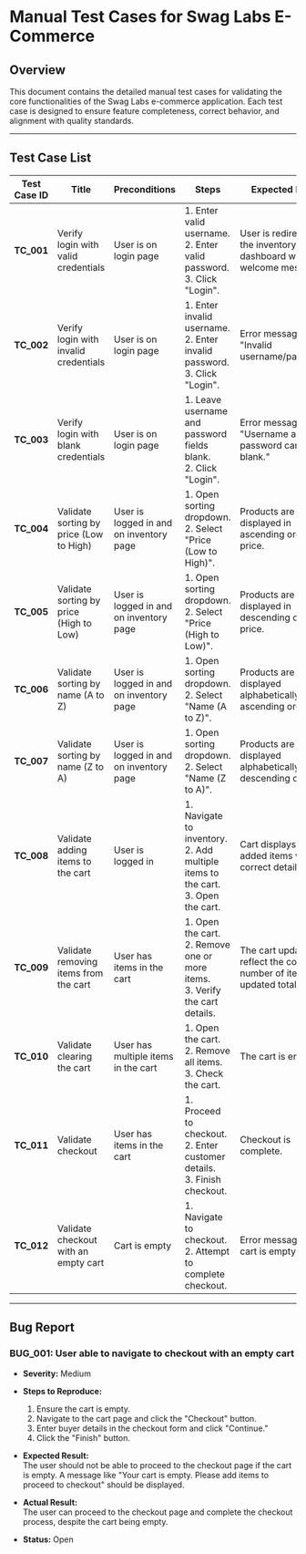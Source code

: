 # Manual Test Cases for Swag Labs E-Commerce  

## **Overview**  
This document contains the detailed manual test cases for validating the core functionalities of the Swag Labs e-commerce application. Each test case is designed to ensure feature completeness, correct behavior, and alignment with quality standards.

---

## **Test Case List**

| **Test Case ID** | **Title**                            | **Preconditions**             | **Steps**                                                                 | **Expected Result**                                         | **Status**   |
|------------------|-------------------------------------|-------------------------------|---------------------------------------------------------------------------|-------------------------------------------------------------|--------------|
| **TC_001**       | Verify login with valid credentials | User is on login page         | 1. Enter valid username. <br> 2. Enter valid password. <br> 3. Click "Login".  | User is redirected to the inventory dashboard with a welcome message. | **Pass**    |
| **TC_002**       | Verify login with invalid credentials | User is on login page         | 1. Enter invalid username. <br> 2. Enter invalid password. <br> 3. Click "Login". | Error message: "Invalid username/password."                | **Pass**    |
| **TC_003**       | Verify login with blank credentials | User is on login page         | 1. Leave username and password fields blank. <br> 2. Click "Login".         | Error message: "Username and password cannot be blank."     | **Pass**    |
| **TC_004**       | Validate sorting by price (Low to High) | User is logged in and on inventory page | 1. Open sorting dropdown. <br> 2. Select "Price (Low to High)".             | Products are displayed in ascending order of price.         | **Pass**    |
| **TC_005**       | Validate sorting by price (High to Low) | User is logged in and on inventory page | 1. Open sorting dropdown. <br> 2. Select "Price (High to Low)".            | Products are displayed in descending order of price.        | **Pass**    |
| **TC_006**       | Validate sorting by name (A to Z)    | User is logged in and on inventory page | 1. Open sorting dropdown. <br> 2. Select "Name (A to Z)".                  | Products are displayed alphabetically in ascending order.   | **Pass**    |
| **TC_007**       | Validate sorting by name (Z to A)    | User is logged in and on inventory page | 1. Open sorting dropdown. <br> 2. Select "Name (Z to A)".                  | Products are displayed alphabetically in descending order.  | **Pass**    |
| **TC_008**       | Validate adding items to the cart    | User is logged in             | 1. Navigate to inventory. <br> 2. Add multiple items to the cart. <br> 3. Open the cart. | Cart displays all added items with correct details.         | **Pass**    |
| **TC_009**       | Validate removing items from the cart | User has items in the cart    | 1. Open the cart. <br> 2. Remove one or more items. <br> 3. Verify the cart details. | The cart updates to reflect the correct number of items and updated total. | **Pass**    |
| **TC_010**       | Validate clearing the cart           | User has multiple items in the cart | 1. Open the cart. <br> 2. Remove all items. <br> 3. Check the cart.        | The cart is empty.                                           | **Pass**    |
| **TC_011**       | Validate checkout                    | User has items in the cart    | 1. Proceed to checkout. <br> 2. Enter customer details. <br> 3. Finish checkout. | Checkout is complete.                                       | **Pass**    |
| **TC_012**       | Validate checkout with an empty cart | Cart is empty                 | 1. Navigate to checkout. <br> 2. Attempt to complete checkout.             | Error message: "Your cart is empty."                        | **Fail**    |

---

## **Bug Report**

### **BUG_001: User able to navigate to checkout with an empty cart**
- **Severity:** Medium  
- **Steps to Reproduce:**  
  1. Ensure the cart is empty.  
  2. Navigate to the cart page and click the "Checkout" button.  
  3. Enter buyer details in the checkout form and click "Continue."  
  4. Click the "Finish" button.  

- **Expected Result:**  
  The user should not be able to proceed to the checkout page if the cart is empty. A message like "Your cart is empty. Please add items to proceed to checkout" should be displayed.  

- **Actual Result:**  
  The user can proceed to the checkout page and complete the checkout process, despite the cart being empty.  

- **Status:** Open  
